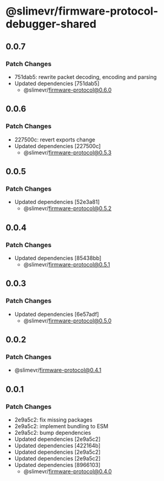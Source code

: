 # @slimevr/firmware-protocol-debugger-shared

## 0.0.7

### Patch Changes

- 751dab5: rewrite packet decoding, encoding and parsing
- Updated dependencies [751dab5]
  - @slimevr/firmware-protocol@0.6.0

## 0.0.6

### Patch Changes

- 227500c: revert exports change
- Updated dependencies [227500c]
  - @slimevr/firmware-protocol@0.5.3

## 0.0.5

### Patch Changes

- Updated dependencies [52e3a81]
  - @slimevr/firmware-protocol@0.5.2

## 0.0.4

### Patch Changes

- Updated dependencies [85438bb]
  - @slimevr/firmware-protocol@0.5.1

## 0.0.3

### Patch Changes

- Updated dependencies [6e57adf]
  - @slimevr/firmware-protocol@0.5.0

## 0.0.2

### Patch Changes

- @slimevr/firmware-protocol@0.4.1

## 0.0.1

### Patch Changes

- 2e9a5c2: fix missing packages
- 2e9a5c2: implement bundling to ESM
- 2e9a5c2: bump dependencies
- Updated dependencies [2e9a5c2]
- Updated dependencies [422164b]
- Updated dependencies [2e9a5c2]
- Updated dependencies [2e9a5c2]
- Updated dependencies [8966103]
  - @slimevr/firmware-protocol@0.4.0
